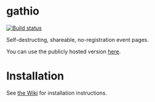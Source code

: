 # gathio

[![Build status](https://github.com/lowercasename/gathio/actions/workflows/ci.yaml/badge.svg)](https://github.com/lowercasename/gathio/actions/workflows/ci.yaml)

Self-destructing, shareable, no-registration event pages.

You can use the publicly hosted version [here](https://gath.io).

# Installation

See [the Wiki](https://github.com/lowercasename/gathio/wiki/install) for installation instructions.
